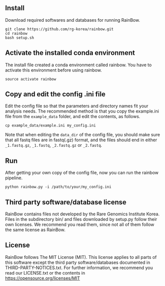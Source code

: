 ## Install
Download required softwares and databases for running RainBow.

    git clone https://github.com/rg-korea/rainbow.git
    cd rainbow
    bash setup.sh

## Activate the installed conda environment
The install file created a conda environment called rainbow.
You have to activate this environment before using rainbow.

    source activate rainbow

## Copy and edit the config .ini file
Edit the config file so that the parameters and directory names fit your 
analysis needs. The recommended method is that you copy the example.ini file 
from the `example_data` folder, and edit the contents, as follows.

    cp example_data/example.ini my_config.ini

Note that when editing the `data_dir` of the config file, you should make sure 
that all fastq files are in fastq(.gz) format, and the files should end in either
`_1.fastq.gz`, `_1.fastq`, `_2.fastq.gz` or `_2.fastq`.

## Run
After getting your own copy of the config file, now you can run the 
rainbow pipeline.

    python rainbow.py -i /path/to/your/my_config.ini

## Third party software/database license
RainBow contains files not developed by the Rare Genomics Institute Korea.
Files in the subdirectory bin/ and files downloaded by setup.py follow their
own licenses. We recommend you read them, since not all of them follow the same 
license as RainBow.

## License
RainBow follows The MIT License (MIT). This license applies to all parts of this
software except the third party software/databases documented in 
THIRD-PARTY-NOTICES.txt. 
For further information, we recommend you read our LICENSE.txt or the contents 
in https://opensource.org/licenses/MIT


